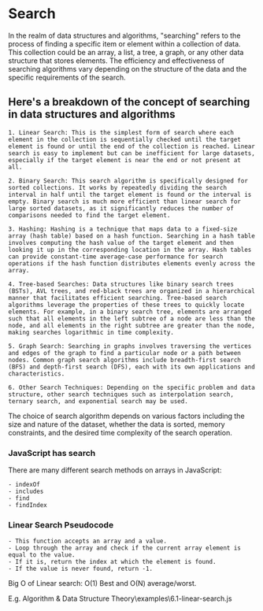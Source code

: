 # Search

In the realm of data structures and algorithms, "searching" refers to the process of finding a specific item or element within a collection of data. This collection could be an array, a list, a tree, a graph, or any other data structure that stores elements. The efficiency and effectiveness of searching algorithms vary depending on the structure of the data and the specific requirements of the search.

## Here's a breakdown of the concept of searching in data structures and algorithms

    1. Linear Search: This is the simplest form of search where each element in the collection is sequentially checked until the target element is found or until the end of the collection is reached. Linear search is easy to implement but can be inefficient for large datasets, especially if the target element is near the end or not present at all.

    2. Binary Search: This search algorithm is specifically designed for sorted collections. It works by repeatedly dividing the search interval in half until the target element is found or the interval is empty. Binary search is much more efficient than linear search for large sorted datasets, as it significantly reduces the number of comparisons needed to find the target element.

    3. Hashing: Hashing is a technique that maps data to a fixed-size array (hash table) based on a hash function. Searching in a hash table involves computing the hash value of the target element and then looking it up in the corresponding location in the array. Hash tables can provide constant-time average-case performance for search operations if the hash function distributes elements evenly across the array.

    4. Tree-based Searches: Data structures like binary search trees (BSTs), AVL trees, and red-black trees are organized in a hierarchical manner that facilitates efficient searching. Tree-based search algorithms leverage the properties of these trees to quickly locate elements. For example, in a binary search tree, elements are arranged such that all elements in the left subtree of a node are less than the node, and all elements in the right subtree are greater than the node, making searches logarithmic in time complexity.

    5. Graph Search: Searching in graphs involves traversing the vertices and edges of the graph to find a particular node or a path between nodes. Common graph search algorithms include breadth-first search (BFS) and depth-first search (DFS), each with its own applications and characteristics.

    6. Other Search Techniques: Depending on the specific problem and data structure, other search techniques such as interpolation search, ternary search, and exponential search may be used.

The choice of search algorithm depends on various factors including the size and nature of the dataset, whether the data is sorted, memory constraints, and the desired time complexity of the search operation.

### JavaScript has search

There are many different search methods on arrays in JavaScript:

    - indexOf
    - includes
    - find
    - findIndex

### Linear Search Pseudocode

    - This function accepts an array and a value.
    - Loop through the array and check if the current array element is equal to the value.
    - If it is, return the index at which the element is found.
    - If the value is never found, return -1.

Big O of Linear search: O(1) Best and O(N) average/worst.

E.g. Algorithm & Data Structure Theory\examples\6.1-linear-search.js
